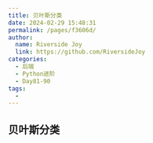 ```yaml
---
title: 贝叶斯分类
date: 2024-02-29 15:48:31
permalink: /pages/f3606d/
author:
  name: Riverside Joy
  link: https://github.com/RiversideJoy
categories:
  - 后端
  - Python进阶
  - Day81-90
tags:
  - 
---
```

## 贝叶斯分类

